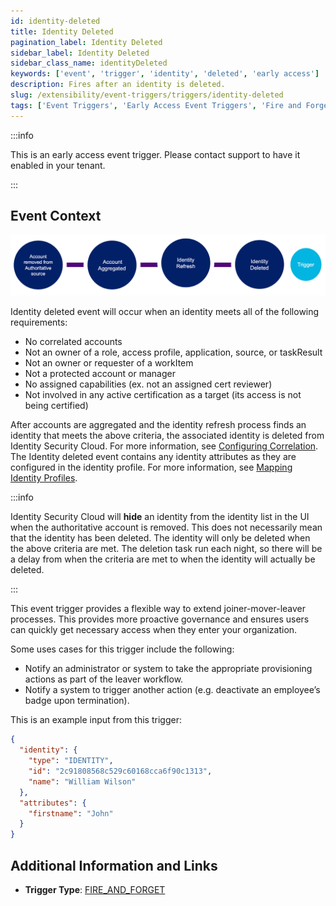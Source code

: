 ```yaml
---
id: identity-deleted
title: Identity Deleted
pagination_label: Identity Deleted
sidebar_label: Identity Deleted
sidebar_class_name: identityDeleted
keywords: ['event', 'trigger', 'identity', 'deleted', 'early access']
description: Fires after an identity is deleted.
slug: /extensibility/event-triggers/triggers/identity-deleted
tags: ['Event Triggers', 'Early Access Event Triggers', 'Fire and Forget']
---
```


:::info

This is an early access event trigger. Please contact support to have it enabled in your tenant.

:::

## Event Context

![Flow](./img/identity-deleted-path.png)

Identity deleted event will occur when an identity meets all of the following requirements:

- No correlated accounts
- Not an owner of a role, access profile, application, source, or taskResult
- Not an owner or requester of a workItem
- Not a protected account or manager
- No assigned capabilities (ex. not an assigned cert reviewer)
- Not involved in any active certification as a target (its access is not being certified)

After accounts are aggregated and the identity refresh process finds an identity that meets the above criteria, the associated identity is deleted from Identity Security Cloud. For more information, see [Configuring Correlation](https://community.sailpoint.com/t5/Connectors/Configuring-Correlation/ta-p/74045). The Identity deleted event contains any identity attributes as they are configured in the identity profile. For more information, see [Mapping Identity Profiles](https://community.sailpoint.com/t5/Admin-Help/Mapping-Identity-Profiles/ta-p/77877).

:::info

Identity Security Cloud will **hide** an identity from the identity list in the UI when the authoritative account is removed.  This does not necessarily mean that the identity has been deleted.  The identity will only be deleted when the above criteria are met.  The deletion task run each night, so there will be a delay from when the criteria are met to when the identity will actually be deleted.

:::

This event trigger provides a flexible way to extend joiner-mover-leaver processes. This provides more proactive governance and ensures users can quickly get necessary access when they enter your organization.

Some uses cases for this trigger include the following:

- Notify an administrator or system to take the appropriate provisioning actions as part of the leaver workflow.
- Notify a system to trigger another action (e.g. deactivate an employee’s badge upon termination).

This is an example input from this trigger:

```json
{
  "identity": {
    "type": "IDENTITY",
    "id": "2c91808568c529c60168cca6f90c1313",
    "name": "William Wilson"
  },
  "attributes": {
    "firstname": "John"
  }
}
```

## Additional Information and Links

- **Trigger Type**: [FIRE_AND_FORGET](../trigger-types.md#fire-and-forget)
<!-- [Input schema](https://developer.sailpoint.com/apis/beta/#section/Identity-Deleted-Event-Trigger-Input) -->
